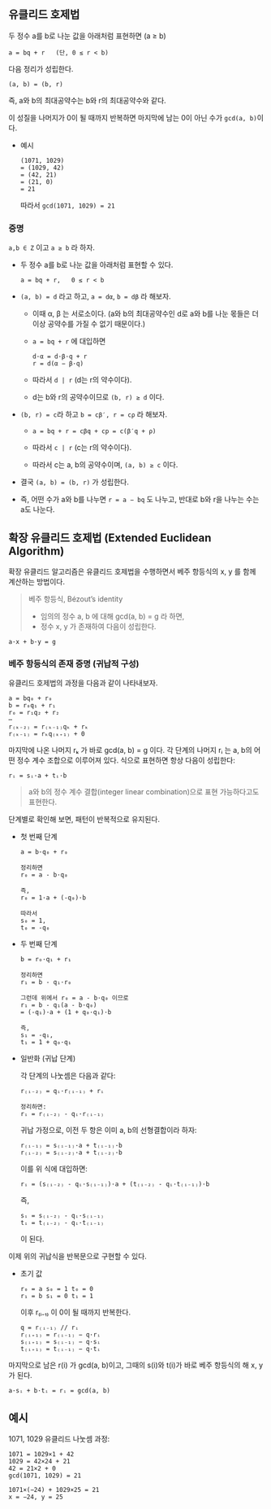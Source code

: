 
## 유클리드 호제법

두 정수 a를 b로 나눈 값을 아래처럼 표현하면 (a ≥ b)

```
a = bq + r   (단, 0 ≤ r < b)
```

다음 정리가 성립한다.

```
(a, b) = (b, r)
```

즉, a와 b의 최대공약수는 b와 r의 최대공약수와 같다.

이 성질을 나머지가 0이 될 때까지 반복하면 마지막에 남는 0이 아닌 수가 `gcd(a, b)`이다.

- 예시

    ```
    (1071, 1029)
    = (1029, 42)
    = (42, 21)
    = (21, 0)
    = 21
    ```

    따라서 `gcd(1071, 1029) = 21`

### 증명

`a,b ∈ Z` 이고 `a ≥ b` 라 하자.

- 두 정수 a를 b로 나눈 값을 아래처럼 표현할 수 있다.

    ```
    a = bq + r,   0 ≤ r < b
    ```

- `(a, b) = d` 라고 하고, `a = dα`, `b = dβ` 라 해보자.
  - 이때 α, β 는 서로소이다. (a와 b의 최대공약수인 d로 a와 b를 나눈 몫들은 더 이상 공약수를 가질 수 없기 때문이다.)

  - `a = bq + r` 에 대입하면

      ```
      d·α = d·β·q + r
      r = d(α − β·q)
      ```

  - 따라서 `d | r` (d는 r의 약수이다).
  - d는 b와 r의 공약수이므로 `(b, r) ≥ d` 이다.

- `(b, r) = c`라 하고 `b = cβ′, r = cρ` 라 해보자.

  - `a = bq + r = cβq + cp = c(β′q + ρ)`
  - 따라서 `c | r` (c는 r의 약수이다).

  - 따라서 c는 a, b의 공약수이며, `(a, b) ≥ c` 이다.

- 결국 `(a, b) = (b, r)` 가 성립한다.

- 즉, 어떤 수가 a와 b를 나누면 `r = a − bq` 도 나누고, 반대로 b와 r을 나누는 수는 a도 나눈다.

## 확장 유클리드 호제법 (Extended Euclidean Algorithm)

확장 유클리드 알고리즘은 유클리드 호제법을 수행하면서 베주 항등식의 x, y 를 함께 계산하는 방법이다.

> 베주 항등식, Bézout’s identity
>
> - 임의의 정수 a, b 에 대해 gcd(a, b) = g 라 하면,
> - 정수 x, y 가 존재하여 다음이 성립한다.

```
a·x + b·y = g
```

### 베주 항등식의 존재 증명 (귀납적 구성)

유클리드 호제법의 과정을 다음과 같이 나타내보자.

```
a = bq₀ + r₀  
b = r₀q₁ + r₁  
r₀ = r₁q₂ + r₂  
⋯  
r₍ₖ₋₂₎ = r₍ₖ₋₁₎qₖ + rₖ  
r₍ₖ₋₁₎ = rₖq₍ₖ₊₁₎ + 0
```

마지막에 나온 나머지 rₖ 가 바로 gcd(a, b) = g 이다. 각 단계의 나머지 rᵢ 는 a, b의 어떤 정수 계수 조합으로 이루어져 있다. 식으로 표현하면 항상 다음이 성립한다:

```
rᵢ = sᵢ·a + tᵢ·b
```

> a와 b의 정수 계수 결합(integer linear combination)으로 표현 가능하다고도 표현한다.

단계별로 확인해 보면, 패턴이 반복적으로 유지된다.

- 첫 번째 단계

    ```
    a = b·q₀ + r₀

    정리하면
    r₀ = a - b·q₀

    즉,
    r₀ = 1·a + (-q₀)·b

    따라서
    s₀ = 1,
    t₀ = -q₀
    ```

- 두 번째 단계

    ```
    b = r₀·q₁ + r₁

    정리하면
    r₁ = b - q₁·r₀

    그런데 위에서 r₀ = a - b·q₀ 이므로
    r₁ = b - q₁(a - b·q₀)
    = (-q₁)·a + (1 + q₀·q₁)·b

    즉,
    s₁ = -q₁,
    t₁ = 1 + q₀·q₁
    ```

- 일반화 (귀납 단계)

   각 단계의 나눗셈은 다음과 같다:

   ```
   r₍ᵢ₋₂₎ = qᵢ·r₍ᵢ₋₁₎ + rᵢ

   정리하면:
   rᵢ = r₍ᵢ₋₂₎ - qᵢ·r₍ᵢ₋₁₎
   ```

  귀납 가정으로, 이전 두 항은 이미 a, b의 선형결합이라 하자:

    ```
    r₍ᵢ₋₁₎ = s₍ᵢ₋₁₎·a + t₍ᵢ₋₁₎·b
    r₍ᵢ₋₂₎ = s₍ᵢ₋₂₎·a + t₍ᵢ₋₂₎·b
    ```

  이를 위 식에 대입하면:

    ```
    rᵢ = (s₍ᵢ₋₂₎ - qᵢ·s₍ᵢ₋₁₎)·a + (t₍ᵢ₋₂₎ - qᵢ·t₍ᵢ₋₁₎)·b
    ```

    즉,

    ```
    sᵢ = s₍ᵢ₋₂₎ - qᵢ·s₍ᵢ₋₁₎
    tᵢ = t₍ᵢ₋₂₎ - qᵢ·t₍ᵢ₋₁₎
    ```

    이 된다.

이제 위의 귀납식을 반복문으로 구현할 수 있다.

- 초기 값

    ```
    r₀ = a s₀ = 1 t₀ = 0
    r₁ = b s₁ = 0 t₁ = 1
    ```

    이후 r₍ᵢ₋₁₎ 이 0이 될 때까지 반복한다.

    ```
    q = r₍ᵢ₋₁₎ // rᵢ
    r₍ᵢ₊₁₎ = r₍ᵢ₋₁₎ − q·rᵢ
    s₍ᵢ₊₁₎ = s₍ᵢ₋₁₎ − q·sᵢ
    t₍ᵢ₊₁₎ = t₍ᵢ₋₁₎ − q·tᵢ
    ```

마지막으로 남은 r(i) 가 gcd(a, b)이고, 그때의 s(i)와 t(i)가 바로 베주 항등식의 해 x, y가 된다.

```
a·sᵢ + b·tᵢ = rᵢ = gcd(a, b)
```

## 예시

1071, 1029 유클리드 나눗셈 과정:

```
1071 = 1029×1 + 42
1029 = 42×24 + 21
42 = 21×2 + 0
gcd(1071, 1029) = 21

1071×(−24) + 1029×25 = 21
x = −24, y = 25
```
